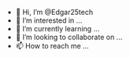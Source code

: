 - 👋 Hi, I’m @Edgar25tech
- 👀 I’m interested in ...
- 🌱 I’m currently learning ...
- 💞️ I’m looking to collaborate on ...
- 📫 How to reach me ...

<!---
Edgar25tech/Edgar25tech is a ✨ special ✨ repository because its `README.md` (this file) appears on your GitHub profile.
You can click the Preview link to take a look at your changes.
--->
